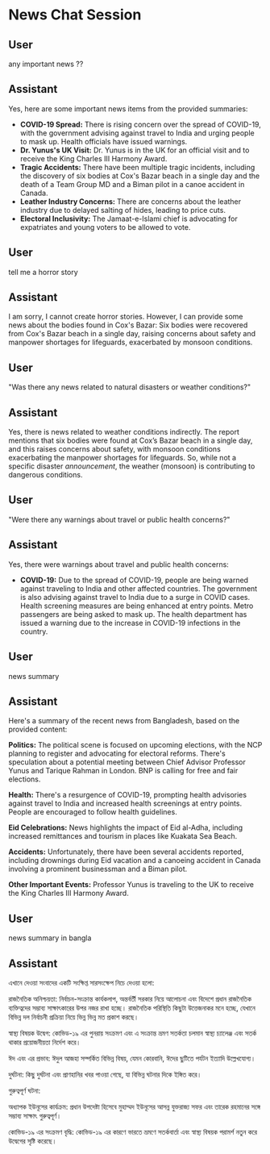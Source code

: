 # News Chat Session

## User
any important news ??

## Assistant
Yes, here are some important news items from the provided summaries:

*   **COVID-19 Spread:** There is rising concern over the spread of COVID-19, with the government advising against travel to India and urging people to mask up. Health officials have issued warnings.
*   **Dr. Yunus's UK Visit:** Dr. Yunus is in the UK for an official visit and to receive the King Charles III Harmony Award.
*   **Tragic Accidents:** There have been multiple tragic incidents, including the discovery of six bodies at Cox's Bazar beach in a single day and the death of a Team Group MD and a Biman pilot in a canoe accident in Canada.
*   **Leather Industry Concerns:** There are concerns about the leather industry due to delayed salting of hides, leading to price cuts.
*   **Electoral Inclusivity:** The Jamaat-e-Islami chief is advocating for expatriates and young voters to be allowed to vote.

## User
tell me a horror story 

## Assistant
I am sorry, I cannot create horror stories. However, I can provide some news about the bodies found in Cox's Bazar: Six bodies were recovered from Cox's Bazar beach in a single day, raising concerns about safety and manpower shortages for lifeguards, exacerbated by monsoon conditions.


## User
"Was there any news related to natural disasters or weather conditions?"



## Assistant
Yes, there is news related to weather conditions indirectly. The report mentions that six bodies were found at Cox’s Bazar beach in a single day, and this raises concerns about safety, with monsoon conditions exacerbating the manpower shortages for lifeguards. So, while not a specific disaster *announcement*, the weather (monsoon) is contributing to dangerous conditions.


## User
"Were there any warnings about travel or public health concerns?"



## Assistant
Yes, there were warnings about travel and public health concerns:

*   **COVID-19:** Due to the spread of COVID-19, people are being warned against traveling to India and other affected countries. The government is also advising against travel to India due to a surge in COVID cases. Health screening measures are being enhanced at entry points. Metro passengers are being asked to mask up. The health department has issued a warning due to the increase in COVID-19 infections in the country.


## User
news summary 

## Assistant
Here's a summary of the recent news from Bangladesh, based on the provided content:

**Politics:** The political scene is focused on upcoming elections, with the NCP planning to register and advocating for electoral reforms. There's speculation about a potential meeting between Chief Advisor Professor Yunus and Tarique Rahman in London. BNP is calling for free and fair elections.

**Health:** There's a resurgence of COVID-19, prompting health advisories against travel to India and increased health screenings at entry points. People are encouraged to follow health guidelines.

**Eid Celebrations:** News highlights the impact of Eid al-Adha, including increased remittances and tourism in places like Kuakata Sea Beach.

**Accidents:** Unfortunately, there have been several accidents reported, including drownings during Eid vacation and a canoeing accident in Canada involving a prominent businessman and a Biman pilot.

**Other Important Events:** Professor Yunus is traveling to the UK to receive the King Charles III Harmony Award.


## User
news summary in bangla

## Assistant
এখানে দেওয়া সংবাদের একটি সংক্ষিপ্ত সারসংক্ষেপ নিচে দেওয়া হলো:

রাজনৈতিক অনিশ্চয়তা: নির্বাচন-সংক্রান্ত কার্যকলাপ, অন্তর্বর্তী সরকার নিয়ে আলোচনা এবং বিদেশে প্রধান রাজনৈতিক ব্যক্তিত্বদের সম্ভাব্য সাক্ষাৎকারের উপর নজর রাখা হচ্ছে। রাজনৈতিক পরিস্থিতি কিছুটা উত্তেজনাকর মনে হচ্ছে, যেখানে বিভিন্ন দল নির্বাচনী প্রক্রিয়া নিয়ে ভিন্ন ভিন্ন মত প্রকাশ করছে।

স্বাস্থ্য বিষয়ক উদ্বেগ: কোভিড-১৯ এর পুনরায় সংক্রমণ এবং এ সংক্রান্ত ভ্রমণ সতর্কতা চলমান স্বাস্থ্য চ্যালেঞ্জ এবং সতর্ক থাকার প্রয়োজনীয়তা নির্দেশ করে।

ঈদ এবং এর প্রভাব: ঈদুল আজহা সম্পর্কিত বিভিন্ন বিষয়, যেমন কোরবানি, ঈদের ছুটিতে পর্যটন ইত্যাদি উল্লেখযোগ্য।

দুর্ঘটনা: কিছু দুর্ঘটনা এবং প্রাণহানির খবর পাওয়া গেছে, যা বিভিন্ন ঘটনার দিকে ইঙ্গিত করে।

গুরুত্বপূর্ণ ঘটনা:

অধ্যাপক ইউনূসের কার্যক্রম: প্রধান উপদেষ্টা হিসেবে মুহাম্মদ ইউনূসের আসন্ন যুক্তরাজ্য সফর এবং তারেক রহমানের সঙ্গে সম্ভাব্য সাক্ষাৎ গুরুত্বপূর্ণ।

কোভিড-১৯ এর সংক্রমণ বৃদ্ধি: কোভিড-১৯ এর কারণে ভারতে ভ্রমণে সতর্কবার্তা এবং স্বাস্থ্য বিষয়ক পরামর্শ নতুন করে উদ্বেগের সৃষ্টি করেছে।


